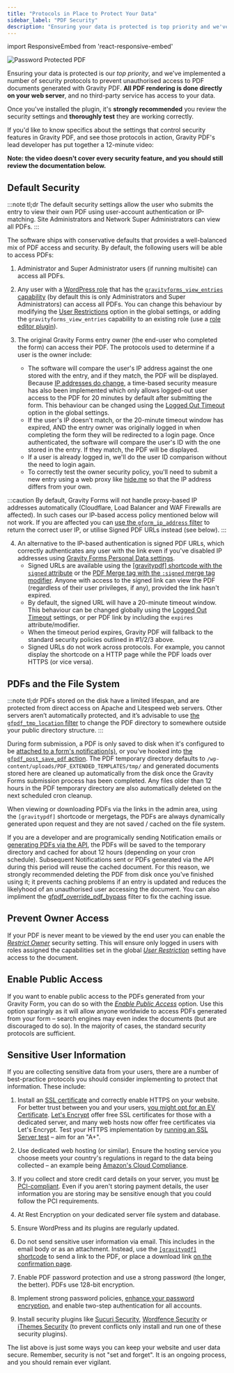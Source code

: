 ```yaml
---
title: "Protocols in Place to Protect Your Data"
sidebar_label: "PDF Security"
description: "Ensuring your data is protected is top priority and we've implemented security protocols to prevent unauthorised access to PDF documents."
---
```


import ResponsiveEmbed from 'react-responsive-embed'

![Password Protected PDF](https://resources.gravitypdf.com/uploads/2021/04/v6-PDF-Security-e1618787341558.png)

Ensuring your data is protected is our *top priority*, and we've implemented a number of security protocols to prevent unauthorised access to PDF documents generated with Gravity PDF. **All PDF rendering is done directly on your web server**, and no third-party service has access to your data.

Once you've installed the plugin, it's **strongly recommended** you review the security settings and **thoroughly test** they are working correctly.

If you'd like to know specifics about the settings that control security features in Gravity PDF, and see those protocols in action, Gravity PDF's lead developer has put together a 12-minute video:

<ResponsiveEmbed src="https://player.vimeo.com/video/665431791?dnt=1" allowFullScreen />

**Note: the video doesn't cover every security feature, and you should still review the documentation below.**

## Default Security

:::note tl;dr
The default security settings allow the user who submits the entry to view their own PDF using user-account authentication or IP-matching. Site Administrators and Network Super Administrators can view all PDFs.
:::

The software ships with conservative defaults that provides a well-balanced mix of PDF access and security. By default, the following users will be able to access PDFs:

1.  Administrator and Super Administrator users (if running multisite) can access all PDFs.

2.  Any user with a [WordPress role](https://codex.wordpress.org/Roles_and_Capabilities) that has the [`gravityforms_view_entries` capability](https://docs.gravityforms.com/role-management-guide/) (by default this is only Administrators and Super Administrators) can access all PDFs. You can change this behaviour by modifying the [User Restrictions](global-settings.md#user-restriction) option in the global settings, or adding the `gravityforms_view_entries` capability to an existing role (use a [role editor plugin](https://wordpress.org/plugins/search.php?q=role+editor)).

3.  The original Gravity Forms entry owner (the end-user who completed the form) can access their PDF. The protocols used to determine if a user is the owner include:
    - The software will compare the user's IP address against the one stored with the entry, and if they match, the PDF will be displayed. Because [IP addresses do change](http://whatismyipaddress.com/keeps-changing), a time-based security measure has also been implemented which only allows logged-out user access to the PDF for 20 minutes by default after submitting the form. This behaviour can be changed using the [Logged Out Timeout](global-settings.md#logged-out-timeout) option in the global settings.
    - If the user's IP doesn't match, or the 20-minute timeout window has expired, AND the entry owner was originally logged in when completing the form they will be redirected to a login page. Once authenticated, the software will compare the user's ID with the one stored in the entry. If they match, the PDF will be displayed.
    - If a user is already logged in, we'll do the user ID comparison without the need to login again.
    - To correctly test the owner security policy, you'll need to submit a new entry using a web proxy like [hide.me](https://hide.me/en/proxy) so that the IP address differs from your own.

:::caution
By default, Gravity Forms will not handle proxy-based IP addresses automatically (Cloudflare, Load Balancer and WAF Firewalls are affected). In such cases our IP-based access policy mentioned below will not work. If you are affected you can [use the `gform_ip_address` filter](https://docs.gravityforms.com/gform_ip_address/) to return the correct user IP, or utilise Signed PDF URLs instead (see below).
:::

4. An alternative to the IP-based authentication is signed PDF URLs, which correctly authenticates any user with the link even if you've disabled IP addresses using [Gravity Forms Personal Data settings](https://docs.gravityforms.com/personal-data-settings/).    
    - Signed URLs are available using the [[gravitypdf] shortcode with the `signed` attribute](shortcodes-and-mergetags.md#signed-optional) or the [PDF Merge tag with the `:signed` merge tag modifier](shortcodes-and-mergetags#signed). Anyone with access to the signed link can view the PDF (regardless of their user privileges, if any), provided the link hasn't expired.
    - By default, the signed URL will have a 20-minute timeout window. This behaviour can be changed globally using the [Logged Out Timeout](global-settings.md#logged-out-timeout) settings, or per PDF link by including the `expires` attribute/modifier.
    - When the timeout period expires, Gravity PDF will fallback to the standard security policies outlined in #1/2/3 above.
    - Signed URLs do not work across protocols. For example, you cannot display the shortcode on a HTTP page while the PDF loads over HTTPS (or vice versa).

## PDFs and the File System

:::note tl;dr
PDFs stored on the disk have a limited lifespan, and are protected from direct access on Apache and Litespeed web servers. Other servers aren’t automatically protected, and it’s advisable to use [the `gfpdf_tmp_location` filter](../developers/filters/gfpdf_tmp_location.md) to change the PDF directory to somewhere outside your public directory structure.
:::

During form submission, a PDF is only saved to disk when it's configured to be [attached to a form's notification(s)](setup-pdf.md#notifications), or you've hooked into [the `gfpdf_post_save_pdf` action](../developers/actions/gfpdf_post_save_pdf.md). The PDF temporary directory defaults to `/wp-content/uploads/PDF_EXTENDED_TEMPLATES/tmp/` and generated documents stored here are cleaned up automatically from the disk once the Gravity Forms submission process has been completed. Any files older than 12 hours in the PDF temporary directory are also automatically deleted on the next scheduled cron cleanup.

When viewing or downloading PDFs via the links in the admin area, using the `[gravitypdf]` shortcode or mergetags, the PDFs are always dynamically generated upon request and they are not saved / cached on the file system.

If you are a developer and are programically sending Notification emails or [generating PDFs via the API](../developers/api/create_pdf), the PDFs will be saved to the temporary directory and cached for about 12 hours (depending on your cron schedule). Subsequent Notifications sent or PDFs generated via the API during this period will reuse the cached document. For this reason, we strongly recommended deleting the PDF from disk once you've finished using it; it prevents caching problems if an entry is updated and reduces the likelyhood of an unauthorised user accessing the document. You can also impliment the [gfpdf_override_pdf_bypass](../developers/filters/gfpdf_override_pdf_bypass) filter to fix the caching issue.

## Prevent Owner Access

If your PDF is never meant to be viewed by the end user you can enable the [*Restrict Owner*](setup-pdf.md#restrict-owner) security setting. This will ensure only logged in users with roles assigned the capabilities set in the global [*User Restriction*](global-settings.md#user-restriction) setting have access to the document.

## Enable Public Access

If you want to enable public access to the PDFs generated from your Gravity Form, you can do so with the [*Enable Public Access*](setup-pdf.md#enable-public-access) option. Use this option sparingly as it will allow anyone worldwide to access PDFs generated from your form – search engines may even index the documents (but are discouraged to do so). In the majority of cases, the standard security protocols are sufficient.

## Sensitive User Information

If you are collecting sensitive data from your users, there are a number of best-practice protocols you should consider implementing to protect that information. These include:

1.  Install an [SSL certificate](https://www.namecheap.com/support/knowledgebase/article.aspx/786/38/what-is-an-ssl-certificate-and-what-is-it-used-for) and correctly enable HTTPS on your website. For better trust between you and your users, [you might opt for an EV Certificate](https://www.namecheap.com/security/ssl-certificates/extended-validation.aspx). [Let's Encrypt](https://letsencrypt.org/) offer free SSL certificates for those with a dedicated server, and many web hosts now offer free certificates via Let's Encrypt. Test your HTTPS implementation by [running an SSL Server test](https://www.ssllabs.com/ssltest/) – aim for an "A+".
2.  Use dedicated web hosting (or similar). Ensure the hosting service you choose meets your country's regulations in regard to the data being collected – an example being [Amazon's Cloud Compliance](http://aws.amazon.com/compliance/).

3.  If you collect and store credit card details on your server, you must [be PCI-compliant](https://www.pcisecuritystandards.org/merchants/). Even if you aren't storing payment details, the user information you are storing may be sensitive enough that you could follow the PCI requirements.

4.  At Rest Encryption on your dedicated server file system and database.

5.  Ensure WordPress and its plugins are regularly updated.

6.  Do not send sensitive user information via email. This includes in the email body or as an attachment. Instead, use the [`[gravitypdf]` shortcode](shortcodes-and-mergetags.md) to send a link to the PDF, or place a download link [on the confirmation page](shortcodes-and-mergetags.md#confirmation).

7.  Enable PDF password protection and use a strong password (the longer, the better). PDFs use 128-bit encryption.

8.  Implement strong password policies, [enhance your password encryption](https://github.com/roots/wp-password-bcrypt), and enable two-step authentication for all accounts.

9.  Install security plugins like [Sucuri Security](https://wordpress.org/plugins/sucuri-scanner/), [Wordfence Security](https://wordpress.org/plugins/wordfence/) or [iThemes Security](https://wordpress.org/plugins/better-wp-security/) (to prevent conflicts only install and run one of these security plugins).

The list above is just some ways you can keep your website and user data secure. Remember, security is not "set and forget". It is an ongoing process, and you should remain ever vigilant.
